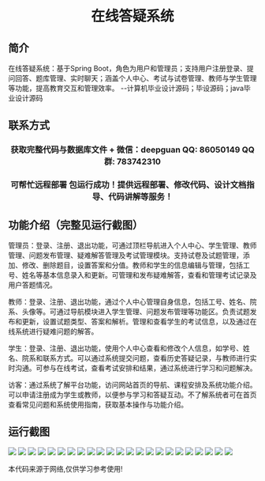 <p><h1 align="center">在线答疑系统</h1></p>

## 简介
在线答疑系统：基于Spring Boot，角色为用户和管理员；支持用户注册登录、提问回答、题库管理、实时聊天；涵盖个人中心、考试与试卷管理、教师与学生管理等功能，提高教育交互和管理效率。    --计算机毕业设计源码；毕设源码；java毕业设计源码


## 联系方式
<p><h3 align="center">获取完整代码与数据库文件 + 微信：deepguan QQ: 86050149 QQ群: 783742310</h3></p>
<p><h3 align="center">可帮忙远程部署 包运行成功！提供远程部署、修改代码、设计文档指导、代码讲解等服务！</h3></p>

## 功能介绍（完整见运行截图）
管理员：登录、注册、退出功能，可通过顶栏导航进入个人中心、学生管理、教师管理、问题发布管理、疑难解答管理及考试管理模块。支持试卷及试题管理，添加、修改、删除题目，设置答案和分值。教师和学生的信息编辑与管理，包括工号、姓名等基本信息录入和更新。可管理和发布疑难解答，查看和管理考试记录及用户答题情况。

教师：登录、注册、退出功能，通过个人中心管理自身信息，包括工号、姓名、院系、头像等。可通过导航模块进入学生管理、问题发布管理等功能区。负责试题发布和更新，设置试题类型、答案和解析。管理和查看学生的考试信息，以及通过在线系统进行疑难问题的解答。

学生：登录、注册、退出功能，使用个人中心查看和修改个人信息，如学号、姓名、院系和联系方式。可以通过系统提交问题，查看历史答疑记录，与教师进行实时沟通。可参与在线考试，查看考试安排和结果，通过系统进行学习和问题解决。

访客：通过系统了解平台功能，访问网站首页的导航、课程安排及系统功能介绍。可以申请注册成为学生或教师，以便参与学习和答疑互动。不了解系统者可在首页查看常见问题和系统使用指南，获取基本操作与功能介绍。


## 运行截图
![](img/001.jpg)
![](img/002.jpg)
![](img/003.jpg)
![](img/004.jpg)
![](img/005.jpg)
![](img/006.jpg)
![](img/007.jpg)
![](img/008.jpg)
![](img/009.jpg)
![](img/010.jpg)
![](img/011.jpg)
![](img/012.jpg)
![](img/013.jpg)
![](img/014.jpg)
![](img/015.jpg)
![](img/016.jpg)
![](img/017.jpg)
![](img/018.jpg)
![](img/019.jpg)
![](img/020.jpg)
![](img/021.jpg)
![](img/022.jpg)
![](img/023.jpg)

<p>本代码来源于网络,仅供学习参考使用!</p>

